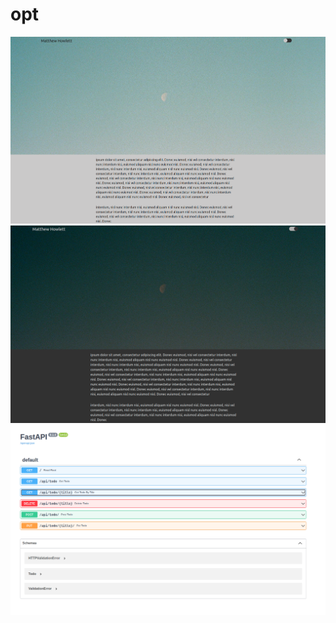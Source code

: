 # opt

<img src="frontend/src/assets/home-light.png">
<img src="frontend/src/assets/home-dark.png">
<img src="frontend/src/assets/backendpreview.png">